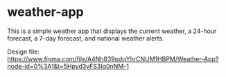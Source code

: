 # weather-app

This is a simple weather app that displays the current weather, a 24-hour forecast, a 7-day forecast, and national weather alerts.

Design file: https://www.figma.com/file/A4Nh839pdqYhrCNUM1HBPM/Weather-App?node-id=0%3A1&t=5Hpyd3vFS3Iq0nNM-1
